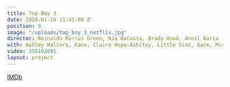 ```yaml
---
title: Top Boy 3
date: 2020-01-16 11:41:00 Z
position: 9
image: "/uploads/top_boy_3_netflix.jpg"
director: Reinaldo Marcus Green, Nia DaCosta, Brady Hood, Aneil Karia
with: Ashley Walters, Kano, Claire Hope-Ashitey, Little Simz, Dave, Michael Ward
video: 356162691
layout: project
---
```


[IMDb](https://www.imdb.com/title/tt1830379/?ref_=nv_sr_srsg_0_tt_7_nm_1_q_top%2520boy%25203)